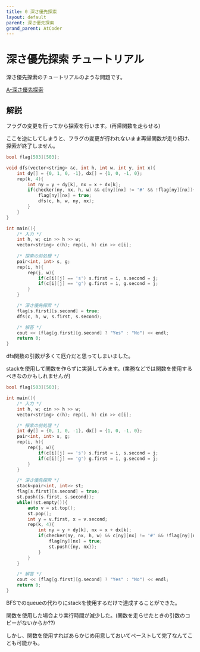 ```yaml
---
title: 0 深さ優先探索
layout: default
parent: 深さ優先探索
grand_parent: AtCoder
---
```


# 深さ優先探索 チュートリアル
深さ優先探索のチュートリアルのような問題です。

<a href="https://atcoder.jp/contests/atc001/tasks/dfs_a" target="_blank">A-深さ優先探索</a>

## 解説

フラグの変更を行ってから探索を行います。(再帰関数を走らせる)

ここを逆にしてしまうと、フラグの変更が行われないまま再帰関数が走り続け、探索が終了しません。

```cpp
bool flag[503][503];

void dfs(vector<string> &c, int h, int w, int y, int x){
    int dy[] = {0, 1, 0, -1}, dx[] = {1, 0, -1, 0};
    rep(k, 4){
        int ny = y + dy[k], nx = x + dx[k];
        if(checker(ny, nx, h, w) && c[ny][nx] != '#' && !flag[ny][nx]){
            flag[ny][nx] = true;
            dfs(c, h, w, ny, nx);
        }
    }
}

int main(){
    /* 入力 */
    int h, w; cin >> h >> w;
    vector<string> c(h); rep(i, h) cin >> c[i];
    
    /* 探索の前処理 */
    pair<int, int> s, g;
    rep(i, h){
        rep(j, w){
            if(c[i][j] == 's') s.first = i, s.second = j;
            if(c[i][j] == 'g') g.first = i, g.second = j;
        }
    }

    /* 深さ優先探索 */
    flag[s.first][s.second] = true;
    dfs(c, h, w, s.first, s.second);

    /* 解答 */
    cout << (flag[g.first][g.second] ? "Yes" : "No") << endl;
    return 0;
}
```

dfs関数の引数が多くて厄介だと思ってしまいました。

stackを使用して関数を作らずに実装してみます。(業務などでは関数を使用するべきなのかもしれませんが)

```cpp
bool flag[503][503];

int main(){
    /* 入力 */
    int h, w; cin >> h >> w;
    vector<string> c(h); rep(i, h) cin >> c[i];

    /* 探索の前処理 */
    int dy[] = {0, 1, 0, -1}, dx[] = {1, 0, -1, 0};
    pair<int, int> s, g;
    rep(i, h){
        rep(j, w){
            if(c[i][j] == 's') s.first = i, s.second = j;
            if(c[i][j] == 'g') g.first = i, g.second = j;
        }
    }

    /* 深さ優先探索 */
    stack<pair<int, int>> st;
    flag[s.first][s.second] = true;
    st.push({s.first, s.second});
    while(!st.empty()){
        auto v = st.top();
        st.pop();
        int y = v.first, x = v.second;
        rep(k, 4){
            int ny = y + dy[k], nx = x + dx[k];
            if(checker(ny, nx, h, w) && c[ny][nx] != '#' && !flag[ny][nx]){
                flag[ny][nx] = true;
                st.push({ny, nx});
            }
        }
    }

    /* 解答 */
    cout << (flag[g.first][g.second] ? "Yes" : "No") << endl;
    return 0;
}
```

BFSでのqueueの代わりにstackを使用するだけで達成することができた。

関数を使用した場合より実行時間が減少した。(関数を走らせたときの引数のコピーがないからか??)

しかし、関数を使用すればあらかじめ用意しておいてペーストして完了なんてことも可能かも。